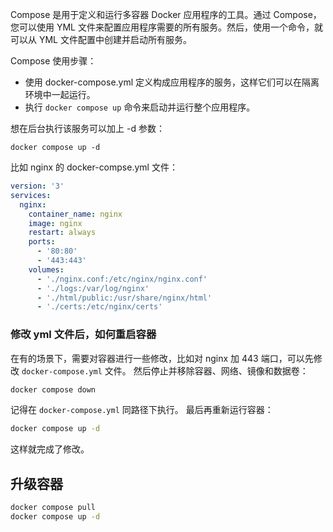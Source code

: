 Compose 是用于定义和运行多容器 Docker 应用程序的工具。通过 Compose，您可以使用 YML 文件来配置应用程序需要的所有服务。然后，使用一个命令，就可以从 YML 文件配置中创建并启动所有服务。

Compose 使用步骤：
- 使用 docker-compose.yml 定义构成应用程序的服务，这样它们可以在隔离环境中一起运行。
- 执行 `docker compose up` 命令来启动并运行整个应用程序。

想在后台执行该服务可以加上 -d 参数：

```
docker compose up -d
```

比如 nginx 的 docker-compse.yml 文件：
```yaml
version: '3'
services:
  nginx:
    container_name: nginx
    image: nginx
    restart: always
    ports:
      - '80:80'
      - '443:443'
    volumes:
      - './nginx.conf:/etc/nginx/nginx.conf'
      - './logs:/var/log/nginx'
      - './html/public:/usr/share/nginx/html'
      - './certs:/etc/nginx/certs'
```


### 修改 yml 文件后，如何重启容器
在有的场景下，需要对容器进行一些修改，比如对 nginx 加 443 端口，可以先修改 `docker-compose.yml` 文件。
然后停止并移除容器、网络、镜像和数据卷：
```bash
docker compose down
```
记得在 `docker-compose.yml` 同路径下执行。
最后再重新运行容器：
```bash
docker compose up -d
```
这样就完成了修改。

## 升级容器

```bash
docker compose pull
docker compose up -d
```